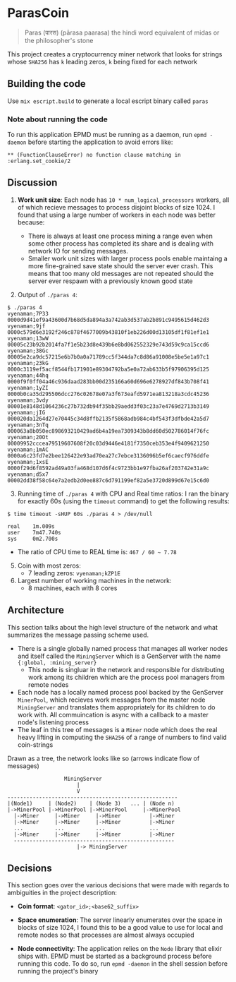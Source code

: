 # ParasCoin

> Paras (पारस) (pārasa  paarasa) the hindi word equivalent of midas or the philosopher's stone

This project creates a cryptocurrency miner network that looks for strings whose `SHA256` has `k` leading zeros, `k` being fixed for each network

## Building the code

Use `mix escript.build` to generate a local escript binary called `paras`

### Note about running the code
To run this application EPMD must be running as a daemon, run `epmd -daemon` before starting the application to avoid errors like:
```
** (FunctionClauseError) no function clause matching in :erlang.set_cookie/2
```
## Discussion

1. **Work unit size**: Each node has `10 * num_logical_processors` workers, all of which recieve messages to process disjoint blocks of size 1024. I found that using a large number of workers in each node was better because:
    - There is always at least one process mining a range even when some other process has completed its share and is dealing with network IO for sending messages.
    - Smaller work unit sizes with larger process pools enable maintaing a more fine-grained save state should the server ever crash. This means that too many old messages are not repeated should the server ever respawn with a previously known good state

2. Output of `./paras 4`:
```
$ ./paras 4
vyenaman;7P33   0000d9d41ef9a43600d7b68d5da894a3a742ab3d537ab2b891c9495615d462d3
vyenaman;9jf    0000c579d6e3192f246c878f4677009b43810f1eb226d00d13105df1f81ef1e1
vyenaman;13wW   00005c23b92b2014fa7f1e5b23d8e439b6e8bd062552329e743d59c9ca15ccd6
vyenaman;38Gc   00005e2ca9dc57215e6b7b0a0a71789cc5f344da7c8d86a91008e5be5e1a97c1
vyenaman;23kG   0000c3119ef5acf8544fb171901e89304792ba5e0a72ab633b5f97906395d125
vyenaman;44hq   0000f9f0ff04a46c936daad283bb00d235166a60d696e6278927df843b708f41
vyenaman;1yZI   0000b0ca35d295506dcc276c02678e07a3f673eafd5971ea813218a3cdc45236
vyenaman;3vdy   00001e8148d1064236c27b732db94f35bb29aedd3f03c23a7e4769d2713b3149
vyenaman;jIG    000020da1264d27e70445c34d8ffb2135f5868adb984c4bf543f3dfbde42a5d7
vyenaman;3nTq   000063a8b050ec898693210429ad6b4a19ea7309343b8dd60d502786014f76fc
vyenaman;20Ot   00009952cccea79519607608f20c03d9446e4181f7350ceb353e4f9409621250
vyenaman;1mAC   0000a6c23fd7e2bee126422e93ad70ea27c7ebce3136096b5ef6caecf976ddfe
vyenaman;1xsE   0000f29d6f8592ad49a03fa468d107d6f4c9723bb1e97fba26af203742e31a9c
vyenaman;d5x7   00002dd38f58c64e7a2edb2d0ee887c6d791199ef82a5e3720d899d67e15c6d0
```

3. Running time of `./paras 4` with CPU and Real time ratios:
I ran the binary for exactly 60s (using the `timeout` command) to get the following results:

```
$ time timeout -sHUP 60s ./paras 4 > /dev/null

real    1m.009s
user    7m47.740s
sys     0m2.700s
```
  * The ratio of CPU time to REAL time is: `467 / 60 ~ 7.78`

5. Coin with most zeros:
    - 7 leading zeros: `vyenaman;kZP1E`
6. Largest number of working machines in the network:
    - 8 machines, each with 8 cores

## Architecture
This section talks about the high level structure of the network and what summarizes the message passing scheme used.

* There is a single globally named process that manages all worker nodes and itself called the `MiningServer` which is a GenServer with the name `{:global, :mining_server}`
  - This node is singluar in the network and responsible for distributing work among its children which are the process pool managers from remote nodes
* Each node has a locally named process pool backed by the GenServer `MinerPool`, which recieves work messages from the master node `MiningServer` and translates them appropriately for its children to do work with. All commuincation is async with a callback to a master node's listening process
* The leaf in this tree of messages is a `Miner` node which does the real heavy lifting in computing the `SHA256` of a range of numbers to find valid coin-strings

Drawn as a tree, the network looks like so (arrows indicate flow of messages)

```
                  MiningServer
                      |
                      V
------------------------------------------------------
|(Node1)     | (Node2)    | (Node 3)   ... | (Node n)
|->MinerPool |->MinerPool |->MinerPool     |->MinerPool
  |->Miner     |->Miner     |->Miner         |->Miner
  |->Miner     |->Miner     |->Miner         |->Miner
  ...          ...          ...              ...
  |->Miner     |->Miner     |->Miner         |->Miner
  ---------------------------------------------------
                      |-> MiningServer

```


## Decisions
This section goes over the various decisions that were made with regards to ambiguities in the project description:

* **Coin format**: `<gator_id>;<base62_suffix>`

* **Space enumeration**: The server linearly enumerates over the space in blocks of size 1024, I found this to be a good value to use for local and remote nodes so that processes are almost always occupied

* **Node connectivity**: The application relies on the `Node` library that elixir ships with. EPMD must be started as a background process before running this code. To do so, run `epmd -daemon` in the shell session before running the project's binary
